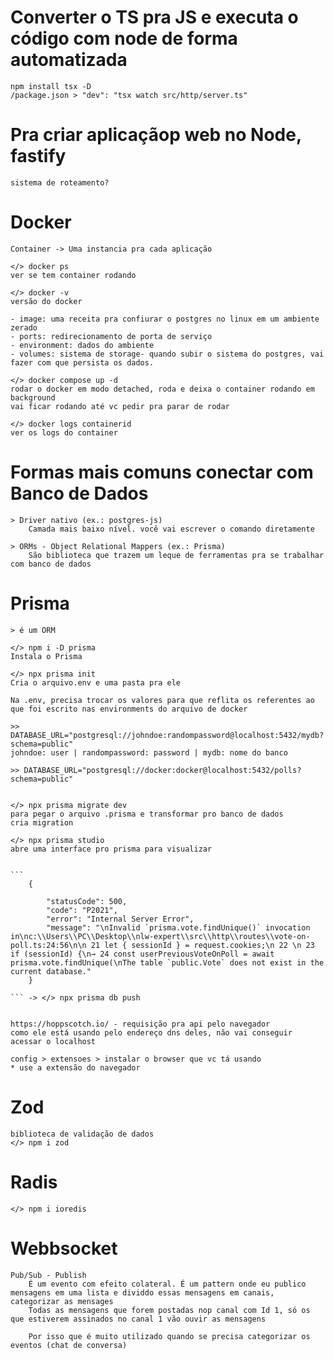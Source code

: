 # Converter o TS pra JS e executa o código com node de forma automatizada

    npm install tsx -D
    /package.json > "dev": "tsx watch src/http/server.ts"

# Pra criar aplicaçãop web no Node, fastify

    sistema de roteamento?

# Docker

    Container -> Uma instancia pra cada aplicação

    </> docker ps
    ver se tem container rodando

    </> docker -v
    versão do docker

    - image: uma receita pra confiurar o postgres no linux em um ambiente zerado
    - ports: redirecionamento de porta de serviço
    - environment: dados do ambiente
    - volumes: sistema de storage- quando subir o sistema do postgres, vai fazer com que persista os dados.

    </> docker compose up -d
    rodar o docker em modo detached, roda e deixa o container rodando em background
    vai ficar rodando até vc pedir pra parar de rodar

    </> docker logs containerid
    ver os logs do container

# Formas mais comuns conectar com Banco de Dados

    > Driver nativo (ex.: postgres-js)
        Camada mais baixo nível. você vai escrever o comando diretamente

    > ORMs - Object Relational Mappers (ex.: Prisma)
        São biblioteca que trazem um leque de ferramentas pra se trabalhar com banco de dados

# Prisma

    > é um ORM

    </> npm i -D prisma
    Instala o Prisma

    </> npx prisma init
    Cria o arquivo.env e uma pasta pra ele

    Na .env, precisa trocar os valores para que reflita os referentes ao que foi escrito nas environments do arquivo de docker

    >> DATABASE_URL="postgresql://johndoe:randompassword@localhost:5432/mydb?schema=public"
    johndoe: user | randompassword: password | mydb: nome do banco

    >> DATABASE_URL="postgresql://docker:docker@localhost:5432/polls?schema=public"


    </> npx prisma migrate dev
    para pegar o arquivo .prisma e transformar pro banco de dados
    cria migration

    </> npx prisma studio
    abre uma interface pro prisma para visualizar


    ```
        {

            "statusCode": 500,
            "code": "P2021",
            "error": "Internal Server Error",
            "message": "\nInvalid `prisma.vote.findUnique()` invocation in\nc:\\Users\\PC\\Desktop\\nlw-expert\\src\\http\\routes\\vote-on-poll.ts:24:56\n\n 21 let { sessionId } = request.cookies;\n 22 \n 23 if (sessionId) {\n→ 24 const userPreviousVoteOnPoll = await prisma.vote.findUnique(\nThe table `public.Vote` does not exist in the current database."
        }

    ``` -> </> npx prisma db push


    https://hoppscotch.io/ - requisição pra api pelo navegador
    como ele está usando pelo endereço dns deles, não vai conseguir acessar o localhost

    config > extensoes > instalar o browser que vc tá usando
    * use a extensão do navegador

# Zod

    biblioteca de validação de dados
    </> npm i zod

# Radis

    </> npm i ioredis

# Webbsocket

    Pub/Sub - Publish
        É um evento com efeito colateral. É um pattern onde eu publico mensagens em uma lista e dividdo essas mensagens em canais, categorizar as mensages
        Todas as mensagens que forem postadas nop canal com Id 1, só os que estiverem assinados no canal 1 vão ouvir as mensagens

        Por isso que é muito utilizado quando se precisa categorizar os eventos (chat de conversa)


